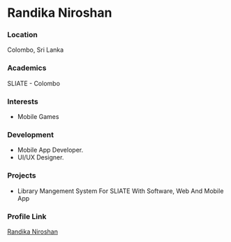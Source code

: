 # Randika Niroshan

### Location

Colombo, Sri Lanka

### Academics

SLIATE - Colombo

### Interests

- Mobile Games

### Development

- Mobile App Developer.
- UI/UX Designer.

### Projects

- Library Mangement System For SLIATE With Software, Web And Mobile App

### Profile Link

[Randika Niroshan](https://github.com/RandikaNiroshan)

